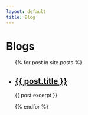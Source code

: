 ```yaml
---
layout: default
title: Blog
---
```


# Blogs

<ul class="post-list">
  {% for post in site.posts %}
    <li class="post-item">
      <h2><a href="{{ post.url }}">{{ post.title }}</a></h2>
      <p class="excerpt">{{ post.excerpt }}</p>
    </li>
  {% endfor %}
</ul>
